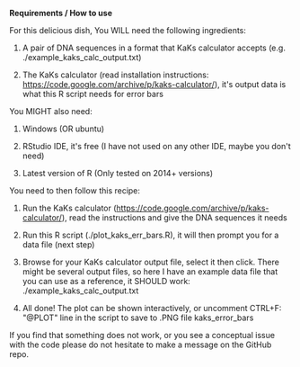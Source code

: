 **Requirements / How to use**

For this delicious dish, You WILL need the following ingredients: 

 1. A pair of DNA sequences in a format that KaKs calculator accepts (e.g. ./example_kaks_calc_output.txt) 

 2. The KaKs calculator (read installation instructions: https://code.google.com/archive/p/kaks-calculator/), it's output data is what this R script needs for error bars

You MIGHT also need:

 1. Windows (OR ubuntu)

 2. RStudio IDE, it's free (I have not used on any other IDE, maybe you don't need)

 3. Latest version of R (Only tested on 2014+ versions)

You need to then follow this recipe: 

 1. Run the KaKs calculator (https://code.google.com/archive/p/kaks-calculator/), read the instructions and give the DNA sequences it needs

 2. Run this R script (./plot_kaks_err_bars.R), it will then prompt you for a data file (next step)

 3. Browse for your KaKs calculator output file, select it then click. There might be several output files, so here I have an example data file that you can use as a reference, it SHOULD work: ./example_kaks_calc_output.txt

 4. All done! The plot can be shown interactively, or uncomment CTRL+F: "@PLOT" line in the script to save to .PNG file kaks_error_bars

 If you find that something does not work, or you see a conceptual issue with the code please do not hesitate to make a message on the GitHub repo. 
